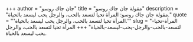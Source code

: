 +++
author = "جان جاك روسو"
title = "مقولة جان جاك روسو"
description = "مقولة جان جاك روسو: المرأة تحيا لتسعد بالحب، والرجل يحب ليسعد بالحياة."
quote = '''المرأة تحيا لتسعد بالحب، والرجل يحب ليسعد بالحياة.''' 
slug = "المرأة-تحيا-لتسعد-بالحب-والرجل-يحب-ليسعد-بالحياة"
+++
المرأة تحيا لتسعد بالحب، والرجل يحب ليسعد بالحياة.
